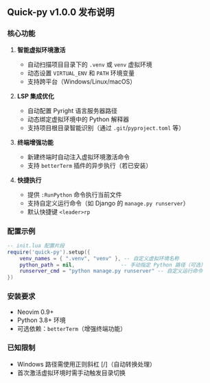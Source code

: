 ## Quick-py v1.0.0 发布说明

### 核心功能
1. **智能虚拟环境激活**
   - 自动扫描项目目录下的 `.venv` 或 `venv` 虚拟环境
   - 动态设置 `VIRTUAL_ENV` 和 `PATH` 环境变量
   - 支持跨平台（Windows/Linux/macOS）

2. **LSP 集成优化**
   - 自动配置 Pyright 语言服务器路径
   - 动态绑定虚拟环境中的 Python 解释器
   - 支持项目根目录智能识别（通过 `.git`/`pyproject.toml` 等）

3. **终端增强功能**
   - 新建终端时自动注入虚拟环境激活命令
   - 支持 `betterTerm` 插件的异步执行（若已安装）

4. **快捷执行**
   - 提供 `:RunPython` 命令执行当前文件
   - 支持自定义运行命令（如 Django 的 `manage.py runserver`）
   - 默认快捷键 `<leader>rp`

### 配置示例
```lua
-- init.lua 配置片段
require('quick-py').setup({
    venv_names = { ".venv", "venv" }, -- 自定义虚拟环境名称
    python_path = nil,               -- 手动指定 Python 路径（可选）
    runserver_cmd = "python manage.py runserver" -- 自定义运行命令
})
```

### 安装要求
- Neovim 0.9+
- Python 3.8+ 环境
- 可选依赖：`betterTerm`（增强终端功能）

### 已知限制
- Windows 路径需使用正则斜杠 [/]（自动转换处理）
- 首次激活虚拟环境时需手动触发目录切换